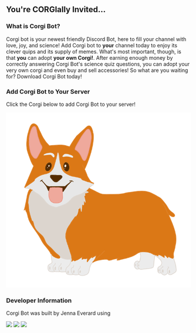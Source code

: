 
## You're CORGIally Invited...

### What is Corgi Bot?

Corgi bot is your newest friendly Discord Bot, here to fill your channel with love, joy, and science! Add Corgi bot to **your** channel today to enjoy its clever quips and its supply of memes. What's most important, though, is that **you** can adopt **your own Corgi!**. After earning enough money by correctly answering Corgi Bot's science quiz questions, you can adopt your very own corgi and even buy and sell accessories! So what are you waiting for? Download Corgi Bot today!

### Add Corgi Bot to Your Server

Click the Corgi below to add Corgi Bot to your server!

[![Corgi](/img/2.png)](https://discordapp.com/oauth2/authorize?client_id=817683466568466442&scope=bot&permissions=8)

### Developer Information

Corgi Bot was built by Jenna Everard using 

<img src="https://img.shields.io/badge/node.js%20-%2343853D.svg?&style=for-the-badge&logo=node.js&logoColor=white"/> <img src="https://img.shields.io/badge/javascript%20-%23323330.svg?&style=for-the-badge&logo=javascript&logoColor=%23F7DF1E"/> <img src="https://img.shields.io/badge/mysql-%2300f.svg?&style=for-the-badge&logo=mysql&logoColor=white"/>



